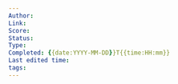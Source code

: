 ```yaml
---
Author:
Link:
Score:
Status:
Type:
Completed: {{date:YYYY-MM-DD}}T{{time:HH:mm}}
Last edited time: 
tags:
---
```


